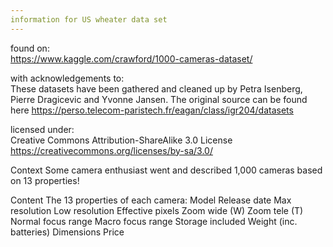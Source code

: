 ```yaml
---
information for US wheater data set
---
```

found on:  
  https://www.kaggle.com/crawford/1000-cameras-dataset/
  
with acknowledgements to:  
    These datasets have been gathered and cleaned up by Petra Isenberg, Pierre Dragicevic and Yvonne Jansen. The original source can be found here
    https://perso.telecom-paristech.fr/eagan/class/igr204/datasets
  
licensed under:  
  Creative Commons Attribution-ShareAlike 3.0 License https://creativecommons.org/licenses/by-sa/3.0/
  
Context
    Some camera enthusiast went and described 1,000 cameras based on 13 properties!
    
Content
   The 13 properties of each camera:
    Model
    Release date
    Max resolution
    Low resolution
    Effective pixels
    Zoom wide (W)
    Zoom tele (T)
    Normal focus range
    Macro focus range
    Storage included
    Weight (inc. batteries)
    Dimensions
    Price
